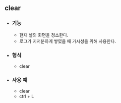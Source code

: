 ## clear

- ### 기능
  - 현재 쉘의 화면을 청소한다.
  - 로그가 지저분하게 쌓였을 때 가시성을 위해 사용한다.
- ### 형식
  - clear
- ### 사용 예
  - clear
  - ctrl + L